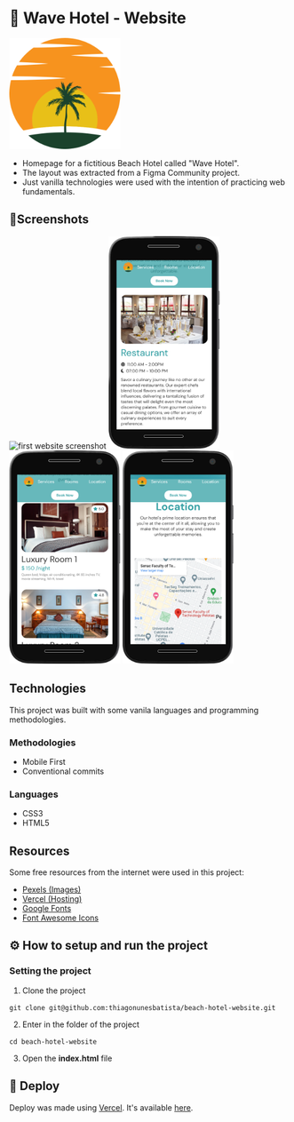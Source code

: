 # 🏨 Wave Hotel - Website

<img src="https://github.com/thiagonunesbatista/beach-hotel-website/blob/main/assets/images/marketing/logo-transparent.png?raw=true" alt="Wave hotel logo" height="200" width="200">

- Homepage for a fictitious Beach Hotel called "Wave Hotel".
- The layout was extracted from a Figma Community project.
- Just vanilla technologies were used with the intention of practicing web fundamentals.

## 📱Screenshots

<img src="https://github.com/thiagonunesbatista/beach-hotel-website/blob/main/assets/images/screenshots/mobile_1.png?raw=true" alt="first website screenshot" width="200">

<img src="https://github.com/thiagonunesbatista/beach-hotel-website/blob/main/assets/images/screenshots/mobile_2.png?raw=true" alt="first website screenshot" width="200">

<img src="https://github.com/thiagonunesbatista/beach-hotel-website/blob/main/assets/images/screenshots/mobile_3.png?raw=true" alt="first website screenshot" width="200">

<img src="https://github.com/thiagonunesbatista/beach-hotel-website/blob/main/assets/images/screenshots/mobile_4.png?raw=true" alt="first website screenshot" width="200">

## Technologies

This project was built with some vanila languages and programming methodologies.

### Methodologies

- Mobile First
- Conventional commits

### Languages

- CSS3
- HTML5

## Resources

Some free resources from the internet were used in this project:

- [Pexels (Images)](https://www.pexels.com)
- [Vercel (Hosting)](https://vercel.com)
- [Google Fonts](https://fonts.google.com)
- [Font Awesome Icons](https://fontawesome.com/icons)

## ⚙️ How to setup and run the project

### Setting the project

1. Clone the project

```shell
git clone git@github.com:thiagonunesbatista/beach-hotel-website.git
```

2. Enter in the folder of the project

```shell
cd beach-hotel-website
```

3. Open the **index.html** file

## 🔗 Deploy

Deploy was made using [Vercel](https://vercel.com/). It's available [here](https://beachhotel.vercel.app).
